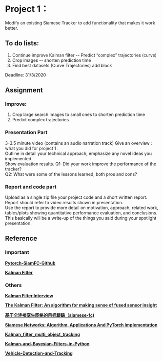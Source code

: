 # Project 1： 
Modify an existing Siamese Tracker to add functionality that makes it work better.  

## To do lists:
1.    Continue improve  Kalman filter -- Predict “complex” trajectories (curve)
2.    Crop images -- shorten prediction time
3.    Find best datasets (Curve Trajectories) add block  

Deadline: 31/3/2020

## Assignment
### Improve:
1.    Crop large search images to small ones to shorten prediction time
2.    Predict complex trajectories

### Presentation Part
3-3.5 minute video  (contains an audio narration track) 
Give an overview : what you did for project 1 .  
Outline in detail your technical approach,  emphasize any novel ideas you implemented.  
Show evaluation results.
Q1: Did your work improve the performance of the tracker?  
Q2: What were some of the lessons learned, both pros and cons?  

### Report and code part
Upload as a single zip file your project code and a short written report.  
Report should refer to video results shown in presentation.  
Use the report to provide more detail on motivation, approach, related work, tables/plots showing quantitative performance evaluation, and conclusions.  
This basically will be a write-up of the things you said during your spotlight presentation.  


## Reference

### Important
[__Pytorch-SiamFC-Github__](https://github.com/rafellerc/Pytorch-SiamFC)  

[__Kalman Fitler__](https://github.com/zkzk5214/CV_Proj/blob/master/Proj1/zhou2019.pdf)

### Others
[__Kalman Filter Interview__](https://towardsdatascience.com/kalman-filter-interview-bdc39f3e6cf3)  

[__The Kalman Filter: An algorithm for making sense of fused sensor insight__](https://towardsdatascience.com/kalman-filter-an-algorithm-for-making-sense-from-the-insights-of-various-sensors-fused-together-ddf67597f35e)

[__基于全连接孪生网络的目标跟踪（siamese-fc)__](https://blog.csdn.net/autocyz/article/details/53216786)  

[__Siamese Networks: Algorithm, Applications And PyTorch Implementation__](https://becominghuman.ai/siamese-networks-algorithm-applications-and-pytorch-implementation-4ffa3304c18)

[__Kalman_filter_multi_object_tracking__](https://github.com/srianant/kalman_filter_multi_object_tracking)  

[__Kalman-and-Bayesian-Filters-in-Python__](https://github.com/rlabbe/Kalman-and-Bayesian-Filters-in-Python)  

[__Vehicle-Detection-and-Tracking__](https://github.com/kcg2015/Vehicle-Detection-and-Tracking)  
